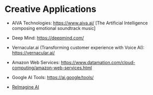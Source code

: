 # Creative Applications
- AIVA Technologies: https://www.aiva.ai/ [The Artificial Intelligence composing emotional soundtrack music]

- Deep Mind: https://deepmind.com/

- Vernacular.ai (Transforming customer experience with Voice AI): https://vernacular.ai/

- Amazon Web Services: https://www.datamation.com/cloud-computing/amazon-web-services.html

- Google AI Tools: https://ai.google/tools/ 

- [ReImagine AI](https://www.reimagine.ai/)
